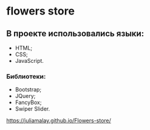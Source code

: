 # flowers store

## В проекте использовались языки:

- HTML;
- CSS;
- JavaScript.

### Библиотеки:

- Bootstrap;
- JQuery;
- FancyBox;
- Swiper Slider.

https://juliamalay.github.io/Flowers-store/
